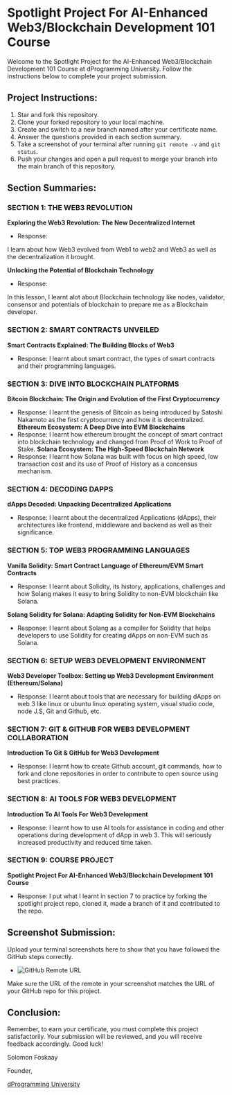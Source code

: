 # Spotlight Project For AI-Enhanced Web3/Blockchain Development 101 Course

Welcome to the Spotlight Project for the AI-Enhanced Web3/Blockchain Development 101 Course at dProgramming University. Follow the instructions below to complete your project submission.

## Project Instructions:

1. Star and fork this repository.
2. Clone your forked repository to your local machine.
3. Create and switch to a new branch named after your certificate name.
4. Answer the questions provided in each section summary.
5. Take a screenshot of your terminal after running `git remote -v` and `git status`.
6. Push your changes and open a pull request to merge your branch into the main branch of this repository.

## Section Summaries:

### SECTION 1: THE WEB3 REVOLUTION
**Exploring the Web3 Revolution: The New Decentralized Internet**
- Response: 

I learn about how Web3 evolved from Web1 to web2 and Web3 as well as the decentralization it brought.

**Unlocking the Potential of Blockchain Technology**
- Response: 

In this lesson, I learnt alot about Blockchain technology like nodes, validator, consensor and potentials of blockchain to prepare me as a Blockchain developer.

### SECTION 2: SMART CONTRACTS UNVEILED
**Smart Contracts Explained: The Building Blocks of Web3**
- Response: 
I learnt about smart contract, the types of smart contracts and their programming languages.

### SECTION 3: DIVE INTO BLOCKCHAIN PLATFORMS
**Bitcoin Blockchain: The Origin and Evolution of the First Cryptocurrency**
- Response: 
I learnt the genesis of Bitcoin as being introduced by Satoshi Nakamoto as the first cryptocurrency and how it is decentralized.
**Ethereum Ecosystem: A Deep Dive into EVM Blockchains**
- Response: 
I learnt how ethereum brought the concept of smart contract into blockchain technology and changed from Proof of Work to Proof of Stake.
**Solana Ecosystem: The High-Speed Blockchain Network**
- Response: 
I learnt how Solana was built with focus on high speed, low transaction cost and its use of Proof of History as a concensus mechanism.
### SECTION 4: DECODING DAPPS
**dApps Decoded: Unpacking Decentralized Applications**
- Response: 
I learnt about the decentralized Applications (dApps), their architectures like frontend, middleware and backend as well as their significance.
### SECTION 5: TOP WEB3 PROGRAMMING LANGUAGES
**Vanilla Solidity: Smart Contract Language of Ethereum/EVM Smart Contracts**
- Response: 
I learnt about Solidity, its history, applications, challenges and how Solang makes it easy to bring Solidity to non-EVM blockchain like Solana.

**Solang Solidity for Solana: Adapting Solidity for Non-EVM Blockchains**
- Response: 
I learnt about Solang as a compiler for Solidity that helps developers to use Solidity for creating dApps on non-EVM such as Solana.
### SECTION 6: SETUP WEB3 DEVELOPMENT ENVIRONMENT
**Web3 Developer Toolbox: Setting up Web3 Development Environment (Ethereum/Solana)**
- Response: 
I learnt about tools that are necessary for building dApps on web 3 like linux or ubuntu linux operating system, visual studio code, node J.S, Git and Github, etc.

### SECTION 7: GIT & GITHUB FOR WEB3 DEVELOPMENT COLLABORATION
**Introduction To Git & GitHub for Web3 Development**
- Response: 
I learnt how to create Github account, git commands, how to fork and clone repositories in order to contribute to open source using best practices.

### SECTION 8: AI TOOLS FOR WEB3 DEVELOPMENT
**Introduction To AI Tools For Web3 Development**
- Response: 
I learnt how to use AI tools for assistance in coding and other operations during development of dApp in web 3. This will seriously increased productivity and reduced time taken.

### SECTION 9: COURSE PROJECT
**Spotlight Project For AI-Enhanced Web3/Blockchain Development 101 Course**
- Response: 
I put what I learnt in section 7 to practice by forking the spotlight project repo, cloned it, made a branch of it and contributed to the repo.

## Screenshot Submission:

Upload your terminal screenshots here to show that you have followed the GitHub steps correctly.

- ![GitHub Remote URL](images/project-screeshot.png)

Make sure the URL of the remote in your screenshot matches the URL of your GitHub repo for this project.

## Conclusion:

Remember, to earn your certificate, you must complete this project satisfactorily. Your submission will be reviewed, and you will receive feedback accordingly. Good luck!

Solomon Foskaay

Founder,

[dProgramming University](https://dProgrammingUniversity.com)

